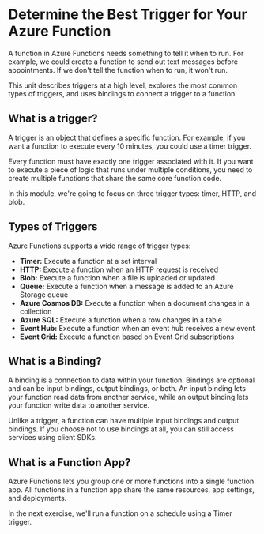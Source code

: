 # Determine the Best Trigger for Your Azure Function

A function in Azure Functions needs something to tell it when to run. For example, we could create a function to send out text messages before appointments. If we don't tell the function when to run, it won't run.

This unit describes triggers at a high level, explores the most common types of triggers, and uses bindings to connect a trigger to a function.

## What is a trigger?

A trigger is an object that defines a specific function. For example, if you want a function to execute every 10 minutes, you could use a timer trigger.

Every function must have exactly one trigger associated with it. If you want to execute a piece of logic that runs under multiple conditions, you need to create multiple functions that share the same core function code.

In this module, we're going to focus on three trigger types: timer, HTTP, and blob.

## Types of Triggers

Azure Functions supports a wide range of trigger types:

- **Timer:** Execute a function at a set interval
- **HTTP:** Execute a function when an HTTP request is received
- **Blob:** Execute a function when a file is uploaded or updated
- **Queue:** Execute a function when a message is added to an Azure Storage queue
- **Azure Cosmos DB:** Execute a function when a document changes in a collection
- **Azure SQL:** Execute a function when a row changes in a table
- **Event Hub:** Execute a function when an event hub receives a new event
- **Event Grid:** Execute a function based on Event Grid subscriptions

## What is a Binding?

A binding is a connection to data within your function. Bindings are optional and can be input bindings, output bindings, or both. An input binding lets your function read data from another service, while an output binding lets your function write data to another service.

Unlike a trigger, a function can have multiple input bindings and output bindings. If you choose not to use bindings at all, you can still access services using client SDKs.

## What is a Function App?

Azure Functions lets you group one or more functions into a single function app. All functions in a function app share the same resources, app settings, and deployments.

In the next exercise, we'll run a function on a schedule using a Timer trigger.
